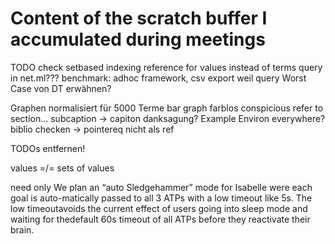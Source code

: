 # Content of the scratch buffer I accumulated during meetings
TODO
check setbased indexing reference for values instead of terms
query in net.ml???
benchmark: adhoc framework, csv export weil query
Worst Case von DT erwähnen?

Graphen normalisiert für 5000 Terme
bar graph farblos
conspicious refer to section...
subcaption -> capiton
danksagung?
Example Environ everywhere?
biblio checken
 -> pointereq nicht als ref

TODOs entfernen!

values =/= sets of values

need only
We plan an “auto Sledgehammer” mode for Isabelle were each goal is auto-matically passed to all 3 ATPs with a low timeout like 5s. The low timeoutavoids the current effect of users going into sleep mode and waiting for thedefault 60s timeout of all ATPs before they reactivate their brain.

